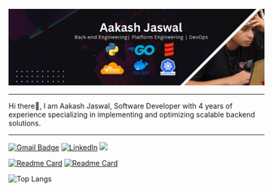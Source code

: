 
![Hi There](https://github.com/AakashJaswal/AakashJaswal/blob/main/Aakash%20Jaswal%20LinkedIn.png)
****
Hi there👋, I am Aakash Jaswal, Software Developer with 4 years of experience specializing in implementing and optimizing scalable backend solutions. 

****
[![Gmail Badge](https://img.shields.io/badge/-Gmail-c14438?style=flat-square&logo=Gmail&logoColor=white&link=mailto:aws.aakash@gmail.com)](mailto:aws.aakash@gmail.com) <a href="https://www.linkedin.com/in/aakashjaswal" target="_blank"><img src="https://img.shields.io/badge/LinkedIn-%230077B5.svg?&style=flat-square&logo=linkedin&logoColor=white" alt="LinkedIn"></a> ![](https://komarev.com/ghpvc/?username=AakashJaswal&color=green)  

[![Readme Card](https://github-readme-stats.vercel.app/api/pin/?username=AakashJaswal&repo=Trading-Simulator)](https://github.com/AakashJaswal/Trading-Simulator) [![Readme Card](https://github-readme-stats.vercel.app/api/pin/?username=AakashJaswal&repo=SonicSense-Music-Player)](https://github.com/AakashJaswal/SonicSense-Music-Player)

![Top Langs](https://github-readme-stats.vercel.app/api/top-langs/?username=AakashJaswal&layout=compact)
